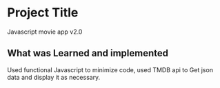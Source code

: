 # Project Title
 Javascript movie app v2.0

## What was Learned and implemented

Used functional Javascript to minimize code,
used TMDB api to Get json data and display it as necessary.

